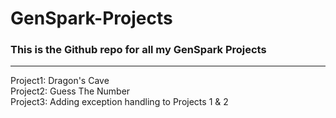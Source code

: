 # GenSpark-Projects
### This is the Github repo for all my GenSpark Projects

---
Project1: Dragon's Cave  
Project2: Guess The Number  
Project3: Adding exception handling to Projects 1 & 2  
